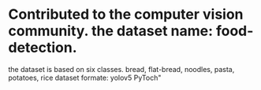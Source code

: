 # Contributed to the computer vision community. the dataset name: food-detection. 
the dataset is based on six classes. bread, flat-bread, noodles, pasta, potatoes, rice 
dataset formate: yolov5 PyToch"
